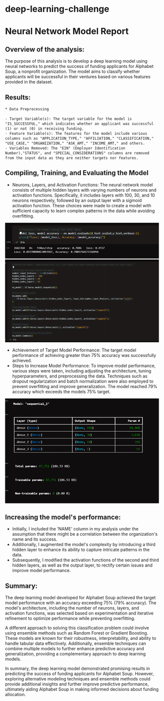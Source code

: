 # deep-learning-challenge

# Neural Network Model Report

## Overview of the analysis:

The purpose of this analysis is to develop a deep learning model using neural networks to predict the success of funding applicants for Alphabet Soup, a nonprofit organization. The model aims to classify whether applicants will be successful in their ventures based on various features provided in the dataset.

## Results:

```
* Data Preprocessing

- Target Variable(s): The target variable for the model is "IS_SUCCESSFUL," which indicates whether an applicant was successful (1) or not (0) in receiving funding.
- Feature Variable(s): The features for the model include various columns such as "APPLICATION_TYPE," "AFFILIATION," "CLASSIFICATION," "USE_CASE," "ORGANIZATION," "ASK_AMT," "INCOME_AMT," and others.
- Variables Removed: The "EIN" (Employer Identification Number),"STATUS", and "SPECIAL_CONSIDERATIONS" columns are removed from the input data as they are neither targets nor features.
```

## Compiling, Training, and Evaluating the Model

- Neurons, Layers, and Activation Functions: The neural network model consists of multiple hidden layers with varying numbers of neurons and activation functions. Specifically, it includes layers with 100, 30, and 10 neurons respectively, followed by an output layer with a sigmoid activation function. These choices were made to create a model with sufficient capacity to learn complex patterns in the data while avoiding overfitting.

![Defining the model_1](image-1.png)
![Defining the model_2](image-2.png)

- Achievement of Target Model Performance: The target model performance of achieving greater than 75% accuracy was successfully achieved.
- Steps to Increase Model Performance: To improve model performance, various steps were taken, including adjusting the architecture, tuning hyperparameters, and preprocessing the data. Techniques such as dropout regularization and batch normalization were also employed to prevent overfitting and improve generalization. The model reached 79% accuracy which exceeds the models 75% target. 

![Evaluating the model](image-3.png)

## Increasing the model's performance:
- Initially, I included the 'NAME' column in my analysis under the assumption that there might be a correlation between the organization's name and its success. 
- Additionally, I augmented the model's complexity by introducing a third hidden layer to enhance its ability to capture intricate patterns in the data.
- Subsequently, I modified the activation functions of the second and third hidden layers, as well as the output layer, to rectify certain issues and improve model performance.

## Summary:

The deep learning model developed for Alphabet Soup achieved the target model performance with an accuracy exceeding 75% (79% accuracy). The model's architecture, including the number of neurons, layers, and activation functions, was selected based on experimentation and iterative refinement to optimize performance while preventing overfitting.

A different approach to solving this classification problem could involve using ensemble methods such as Random Forest or Gradient Boosting. These models are known for their robustness, interpretability, and ability to handle tabular data effectively. Additionally, ensemble techniques can combine multiple models to further enhance predictive accuracy and generalization, providing a complementary approach to deep learning models.

In summary, the deep learning model demonstrated promising results in predicting the success of funding applicants for Alphabet Soup. However, exploring alternative modeling techniques and ensemble methods could provide additional insights and further improve predictive performance, ultimately aiding Alphabet Soup in making informed decisions about funding allocation.